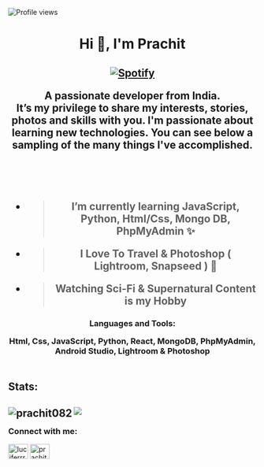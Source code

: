 ![Profile views](https://gpvc.arturio.dev/prachit082)

<h1 align="center">Hi 👋, I'm Prachit</h1>

<h2 align="center">
 
[![Spotify](https://amrohann.vercel.app/api/spotify)](https://open.spotify.com/user/kgzfm4xv0udlhp30f5dhy2uci)

 
A passionate developer from India.
<br>
 It’s my privilege to share my interests, stories, photos and skills with you. I'm passionate about learning new technologies.
 You can see below a sampling of the many things I've accomplished.
<br><br>
</h2>

<h2 align="center">
<br>
  
- > I’m currently learning **JavaScript, Python, Html/Css, Mongo DB, PhpMyAdmin** ✨

- > I Love To Travel & Photoshop ( Lightroom, Snapseed ) 📸

- > Watching Sci-Fi & Supernatural Content is my Hobby
</h2>


<h3 align="center">Languages and Tools:
<br>
 
Html, Css, JavaScript, Python, React, MongoDB, PhpMyAdmin, Android Studio, Lightroom & Photoshop
<br><br>
</h3>

<h2 align="left">Stats:
<h2 align="left"> 
 
![](https://github-readme-stats.vercel.app/api?username=prachit082&show_icons=true&theme=radical&count_private=true)
<img align="left" src="https://github-readme-stats.vercel.app/api/top-langs?username=prachit082&show_icons=true&locale=en&layout=compact" alt="prachit082" /></h2>

<h3 align="left">Connect with me:</h3>
<p align="left">
<a href="https://instagram.com/luciferrrr.xo" target="blank"><img align="center" src="https://raw.githubusercontent.com/rahuldkjain/github-profile-readme-generator/master/src/images/icons/Social/instagram.svg" alt="luciferrrr.xo" height="30" width="40" /></a>
<a href="https://linkedin.com/in/prachit-pandit-b61145238/" target="blank"><img align="center" src="https://raw.githubusercontent.com/rahuldkjain/github-profile-readme-generator/master/src/images/icons/Social/linked-in-alt.svg" alt="prachit pandit" height="30" width="40" /></a>
</p>




